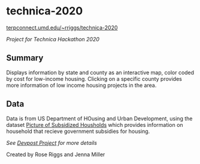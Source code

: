 # technica-2020
[terpconnect.umd.edu/~rriggs/technica-2020](terpconnect.umd.edu/~rriggs/technica-2020)

*Project for Technica Hackathon 2020*

## Summary
Displays information by state and county as an interactive map, color coded by cost for low-income housing. Clicking on a specific county provides more information of low income housing projects in the area.

## Data
Data is from US Department of HOusing and Urban Development, using the dataset [Picture of Subsidized Housholds](https://www.huduser.gov/portal/datasets/assthsg.html) which provides information on household that recieve government subsidies for housing.

*See [Devpost Project](https://devpost.com/software/government-subsidized-housing-information) for more details*

Created by Rose Riggs and Jenna Miller
